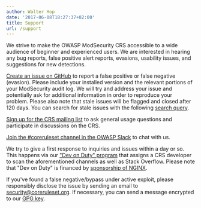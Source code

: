 ```yaml
---
author: Walter Hop
date: '2017-06-08T18:27:37+02:00'
title: Support
url: /support
---
```



We strive to make the OWASP ModSecurity CRS accessible to a wide audience of beginner and experienced users. We are interested in hearing any bug reports, false positive alert reports, evasions, usability issues, and suggestions for new detections.

[Create an issue on GitHub](https://github.com/coreruleset/coreruleset/issues) to report a false positive or false negative (evasion). Please include your installed version and the relevant portions of your ModSecurity audit log. We will try and address your issue and potentially ask for additional information in order to reproduce your problem. Please also note that stale issues will be flagged and closed after 120 days. You can search for stale issues with the following [search query](https://github.com/coreruleset/coreruleset/issues?q=label%3A%22Stale+issue%22).

[Sign up for the CRS mailing list](https://groups.google.com/a/owasp.org/g/modsecurity-core-rule-set-project) to ask general usage questions and participate in discussions on the CRS.

[Join the #coreruleset channel in the OWASP Slack](https://coreruleset.org/20181003/owasp-crs-slack/) to chat with us.

We try to give a first response to inquiries and issues within a day or so. This happens via our ["Dev on Duty" program](https://coreruleset.org/20210414/introducing-the-dev-on-duty-program/) that assigns a CRS developer to scan the aforementioned channels as well as Stack Overflow. Please note that "Dev on Duty" is financed by [sponsorship of NGINX](https://coreruleset.org/20210305/announcing-a-partnership-with-nginx/).

If you've found a false negative/bypass under active exploit, please responsibly disclose the issue by sending an email to <security@coreruleset.org>. If necessary, you can send a message encrypted to our [GPG key](https://coreruleset.org/security.asc).
